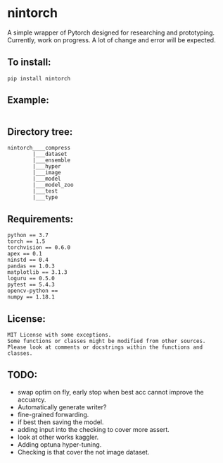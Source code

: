 # nintorch
A simple wrapper of Pytorch designed for researching and prototyping. <br>
Currently, work on progress. A lot of change and error will be expected. <br>

## To install:
```
pip install nintorch
```

## Example:
```
```

## Directory tree:
```
nintorch____compress
	    |___dataset
	    |___ensemble
	    |___hyper
	    |___image
	    |___model
	    |___model_zoo
	    |___test
		|___type
```

## Requirements:
```
python == 3.7
torch == 1.5
torchvision == 0.6.0
apex == 0.1
ninstd == 0.4
pandas == 1.0.3
matplotlib == 3.1.3
loguru == 0.5.0
pytest == 5.4.3
opencv-python ==
numpy == 1.18.1
```

## License:
```
MIT License with some exceptions.
Some functions or classes might be modified from other sources.
Please look at comments or docstrings within the functions and classes.
```

## TODO:
- swap optim on fly, early stop when best acc cannot improve the accuarcy.
- Automatically generate writer?
- fine-grained forwarding.
- if best then saving the model.
- adding input into the checking to cover more assert.
- look at other works kaggler.
- Adding optuna hyper-tuning.
- Checking is that cover the not image dataset.
